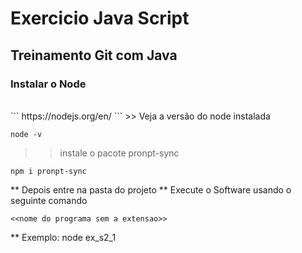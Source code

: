 <h1>Exercicio Java Script</h1>
<h2> Treinamento Git com Java</h2>

<h3> Instalar o Node</h3> <br>
```
https://nodejs.org/en/
```
>> Veja a versão do node instalada

```
node -v
```
 >>instale o pacote pronpt-sync

```
npm i pronpt-sync
```
** Depois entre na pasta do projeto
** Execute o Software usando o seguinte comando
```
<<nome do programa sem a extensao>>
```
** Exemplo: node ex_s2_1